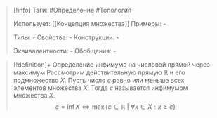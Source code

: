 > [!info]
> Тэги: #Определение #Топология  
> 
> Использует: [[Концепция множества]]
> Примеры: *-*
> 
> Типы: *-*
> Свойства: *-*
> Конструкции: *-*
> 
> Эквивалентности: *-*
> Обобщения: *-*

> [!definition]+ Определение инфимума на числовой прямой через максимум 
> Рассмотрим действительную прямую $\mathbb{R}$ и его подмножество $X$. Пусть число $c$ равно или меньше всех элементов множества $X$. Тогда $c$ называется инфимумом множества $X$. $$c =\inf X \Leftrightarrow \max \{c \in \mathbb R \ | \ \forall x \in X: x \geq c\}$$